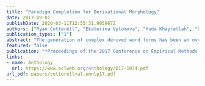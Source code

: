 ```yaml
---
title: "Paradigm Completion for Derivational Morphology"
date: 2017-09-01
publishDate: 2020-03-11T12:55:31.905967Z
authors: ["Ryan Cotterell", "Ekaterina Vylomova", "Huda Khayrallah", "Christo Kirov", "David Yarowsky"]
publication_types: ["1"]
abstract: "The generation of complex derived word forms has been an overlooked problem in NLP; we fill this gap by applying neural sequence-to-sequence models to the task. We overview the theoretical motivation for a paradigmatic treatment of derivational morphology, and introduce the task of derivational paradigm completion as a parallel to inflectional paradigm completion. State-of-the-art neural models adapted from the inflection task are able to learn the range of derivation patterns, and outperform a non-neural baseline by 16.4%. However, due to semantic, historical, and lexical considerations involved in derivational morphology, future work will be needed to achieve performance parity with inflection-generating systems."
featured: false
publication: "*Proceedings of the 2017 Conference on Empirical Methods in Natural Language Processin*"
links:
- name: Anthology
  url: https://www.aclweb.org/anthology/D17-1074.pdf
url_pdf: papers/cotterell+al.emnlp17.pdf
---
```


